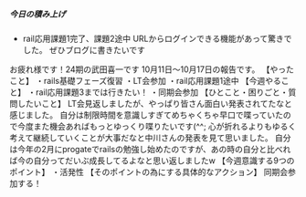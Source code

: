 ##### 今日の積み上げ
- rail応用課題1完了、課題2途中
URLからログインできる機能があって驚きでした。
ぜひブログに書きたいです

お疲れ様です！24期の武田喜一です
10月11日〜10月17日の報告です。
【やったこと】
・rails基礎フェーズ復習
・LT会参加
・rail応用課題1途中
【今週やること】
・rail応用課題3までは行きたい！
・同期会参加
【ひとこと・困りごと・質問したいこと】
LT会見返しましたが、やっぱり皆さん面白い発表されてたなと感じました。
自分は制限時間を意識しすぎてめちゃくちゃ早口で喋っていたので今度また機会あればもっとゆっくり喋りたいです(^^;
心が折れるよりもゆるく考えて継続していくことが大事だなと中川さんの発表を見て思いました。
自分は今年の2月にprogateでrailsの勉強し始めたのですが、あの時の自分と比べれば今の自分ってだいぶ成長してるよなと思い返しましたw
【今週意識する9つのポイント】
・活発性
【そのポイントの為にする具体的なアクション】
同期会参加する！

